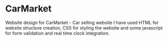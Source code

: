 # CarMarket
Website design for CarMarket - Car selling website
I have used HTML for website structure creation, CSS for styling the website and some javascript for form validation and real time clock integration.
